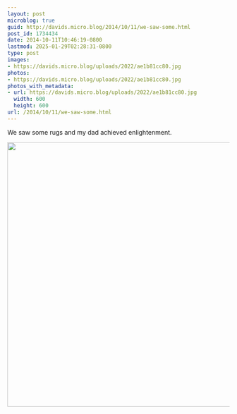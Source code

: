 ```yaml
---
layout: post
microblog: true
guid: http://davids.micro.blog/2014/10/11/we-saw-some.html
post_id: 1734434
date: 2014-10-11T10:46:19-0800
lastmod: 2025-01-29T02:28:31-0800
type: post
images:
- https://davids.micro.blog/uploads/2022/ae1b81cc80.jpg
photos:
- https://davids.micro.blog/uploads/2022/ae1b81cc80.jpg
photos_with_metadata:
- url: https://davids.micro.blog/uploads/2022/ae1b81cc80.jpg
  width: 600
  height: 600
url: /2014/10/11/we-saw-some.html
---
```

We saw some rugs and my dad achieved enlightenment.

<img src="/uploads/2022/ae1b81cc80.jpg" width="600" height="600" alt="">
